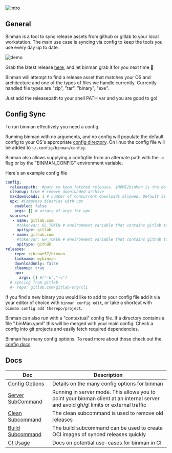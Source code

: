 ![intro](logo/binmanlogo.png)

## General

Binman is a tool to sync release assets from github or gitlab to your local workstation. The main use case is syncing via config to keep the tools you use every day up to date.

![demo](examples/demo.gif)

Grab the latest release [here](https://github.com/rjbrown57/binman/releases), and let binman grab it for you next time :rocket:

Binman will attempt to find a release asset that matches your OS and architecture and one of the types of files we handle currently. Currently handled file types are "zip", "tar", "binary", "exe".

Just add the releasepath to your shell PATH var and you are good to go!

## Config Sync

To run binman effectively you need a config. 

Running binman with no arguments, and no config will populate the default config to your OS's appropriate [config directory](https://pkg.go.dev/os#UserConfigDir). On linux the config file will be added to `~/.config/binman/config`.

Binman also allows supplying a configfile from an alternate path with the `-c` flag or by the "BINMAN_CONFIG" environment variable.

Here's an example config file

```yaml
config:
  releasepath:  #path to keep fetched releases. $HOME/binMan is the default
  cleanup: true # remove downloaded archive
  maxdownloads: 1 # number of concurrent downloads allowed. Default is 3
  upx: #Compress binaries with upx
    enabled: false
    args: [] # arrary of args for upx
  sources:
   - name: gitlab.com
     #tokenvar: GL_TOKEN # environment variable that contains gitlab token
     apitype: gitlab
   - name: github.com
     #tokenvar: GH_TOKEN # environment variable that contains github token
     apitype: github
releases:
  - repo: rjbrown57/binman
    linkname: mybinman
    downloadonly: false
    cleanup: true
    upx:
      args: [] #["-k","-v"]
  # syncing from gitlab
  #- repo: gitlab.com/gitlab-org/cli
```

If you find a new binary you would like to add to your config file add it via your editor of choice with `binman config edit`, or take a shortcut with `binman config add therepo/project`.

Binman can also run with a "contextual" config file. If a directory contains a file ".binMan.yaml" this will be merged with your main config. Check a config into git projects and easily fetch required dependencies.

Binman has many config options. To read more about those check out the [config docs](docs/config.md)

## Docs

| Doc | Description |
|-----|------|
| [Config Options](docs/config.md) | Details on the many config options for binman |
| [Server SubCommand](docs/server.md) | Running in server mode. This allows you to point your binman client at an internal server and avoid gh/gl limits or external traffic |
| [Clean Subcommand](docs/clean.md) | The clean subcommand is used to remove old releases |
| [Build Subcommand](docs/build.md) | The build subcommand can be used to create OCI images of synced releases quickly |
| [CI Usage](docs/ci.md)| Docs on potential use-cases for binman in CI|